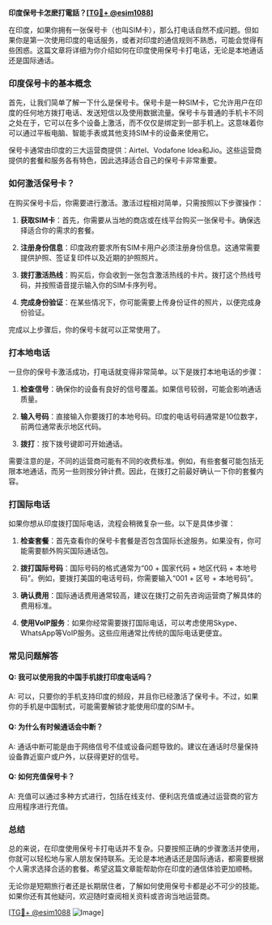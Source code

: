 **印度保号卡怎麽打電話？[[TG💪+ @esim1088](https://t.me/s/esim1088)]**

在印度，如果你拥有一张保号卡（也叫SIM卡），那么打电话自然不成问题。但如果你是第一次使用印度的电话服务，或者对印度的通信规则不熟悉，可能会觉得有些困惑。这篇文章将详细为你介绍如何在印度使用保号卡打电话，无论是本地通话还是国际通话。

### 印度保号卡的基本概念

首先，让我们简单了解一下什么是保号卡。保号卡是一种SIM卡，它允许用户在印度的任何地方拨打电话、发送短信以及使用数据流量。保号卡与普通的手机卡不同之处在于，它可以在多个设备上激活，而不仅仅是绑定到一部手机上。这意味着你可以通过平板电脑、智能手表或其他支持SIM卡的设备来使用它。

保号卡通常由印度的三大运营商提供：Airtel、Vodafone Idea和Jio。这些运营商提供的套餐和服务各有特色，因此选择适合自己的保号卡非常重要。

### 如何激活保号卡？

在购买保号卡后，你需要进行激活。激活过程相对简单，只需按照以下步骤操作：

1. **获取SIM卡**：首先，你需要从当地的商店或在线平台购买一张保号卡。确保选择适合你的需求的套餐。
   
2. **注册身份信息**：印度政府要求所有SIM卡用户必须注册身份信息。这通常需要提供护照、签证复印件以及近期的护照照片。

3. **拨打激活热线**：购买后，你会收到一张包含激活热线的卡片。拨打这个热线号码，并按照语音提示输入你的SIM卡序列号。

4. **完成身份验证**：在某些情况下，你可能需要上传身份证件的照片，以便完成身份验证。

完成以上步骤后，你的保号卡就可以正常使用了。

### 打本地电话

一旦你的保号卡激活成功，打电话就变得非常简单。以下是拨打本地电话的步骤：

1. **检查信号**：确保你的设备有良好的信号覆盖。如果信号较弱，可能会影响通话质量。

2. **输入号码**：直接输入你要拨打的本地号码。印度的电话号码通常是10位数字，前两位通常表示地区代码。

3. **拨打**：按下拨号键即可开始通话。

需要注意的是，不同的运营商可能有不同的收费标准。例如，有些套餐可能包括无限本地通话，而另一些则按分钟计费。因此，在拨打之前最好确认一下你的套餐内容。

### 打国际电话

如果你想从印度拨打国际电话，流程会稍微复杂一些。以下是具体步骤：

1. **检查套餐**：首先查看你的保号卡套餐是否包含国际长途服务。如果没有，你可能需要额外购买国际通话包。

2. **拨打国际号码**：国际号码的格式通常为“00 + 国家代码 + 地区代码 + 本地号码”。例如，要拨打美国的电话号码，你需要输入“001 + 区号 + 本地号码”。

3. **确认费用**：国际通话费用通常较高，建议在拨打之前先咨询运营商了解具体的费用标准。

4. **使用VoIP服务**：如果你经常需要拨打国际电话，可以考虑使用Skype、WhatsApp等VoIP服务。这些应用通常比传统的国际电话更便宜。

### 常见问题解答

#### Q: 我可以使用我的中国手机拨打印度电话吗？
A: 可以，只要你的手机支持印度的频段，并且你已经激活了保号卡。不过，如果你的手机是中国制式，可能需要解锁才能使用印度的SIM卡。

#### Q: 为什么有时候通话会中断？
A: 通话中断可能是由于网络信号不佳或设备问题导致的。建议在通话时尽量保持设备靠近窗户或户外，以获得更好的信号。

#### Q: 如何充值保号卡？
A: 充值可以通过多种方式进行，包括在线支付、便利店充值或通过运营商的官方应用程序进行充值。

### 总结

总的来说，在印度使用保号卡打电话并不复杂。只要按照正确的步骤激活并使用，你就可以轻松地与家人朋友保持联系。无论是本地通话还是国际通话，都需要根据个人需求选择合适的套餐。希望这篇文章能帮助你在印度的通信体验更加顺畅。

无论你是短期旅行者还是长期居住者，了解如何使用保号卡都是必不可少的技能。如果你还有其他疑问，欢迎随时查阅相关资料或咨询当地运营商。

[[TG💪+ @esim1088](https://t.me/s/esim1088) ![Image](https://i.postimg.cc/4NQfJmqS/Snipaste-2025-05-13-00-14-12.png)]